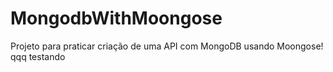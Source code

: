 # MongodbWithMoongose
Projeto para praticar criação de uma API com MongoDB usando Moongose!
qqq
testando
